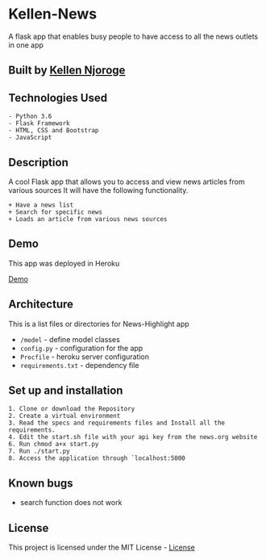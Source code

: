 # Kellen-News
A flask app that enables busy people to have access to all the news outlets in one app

## Built by [Kellen Njoroge](https://github.com/KellenNjoroge)

## Technologies Used

    - Python 3.6
    - Flask Framework
    - HTML, CSS and Bootstrap
    - JavaScript

## Description
A cool Flask  app that allows you to access and view news articles from various sources
It will have the following functionality.

    + Have a news list
    + Search for specific news
    + Loads an article from various news sources


## Demo
This app was deployed in Heroku

[Demo](https://kellennews.herokuapp.com/)

## Architecture
This is a list files or directories for News-Highlight app


+ `/model` - define  model classes
+ `config.py` - configuration for the app
+ `Procfile` - heroku server configuration
+ `requirements.txt` - dependency file

## Set up and installation

    1. Clone or download the Repository
    2. Create a virtual environment
    3. Read the specs and requirements files and Install all the requirements.
    4. Edit the start.sh file with your api key from the news.org website
    6. Run chmod a+x start.py
    7. Run ./start.py
    8. Access the application through `localhost:5000

## Known bugs

- search function does not work

## License

This project is licensed under the MIT License - [License](LICENSE)
